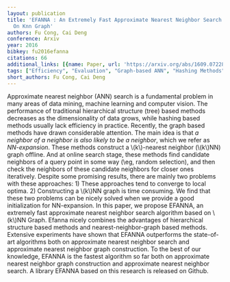 ```yaml
---
layout: publication
title: 'EFANNA : An Extremely Fast Approximate Nearest Neighbor Search Algorithm Based
  On Knn Graph'
authors: Fu Cong, Cai Deng
conference: Arxiv
year: 2016
bibkey: fu2016efanna
citations: 66
additional_links: [{name: Paper, url: 'https://arxiv.org/abs/1609.07228'}]
tags: ["Efficiency", "Evaluation", "Graph-based ANN", "Hashing Methods", "Large-Scale Search"]
short_authors: Fu Cong, Cai Deng
---
```

Approximate nearest neighbor (ANN) search is a fundamental problem in many
areas of data mining, machine learning and computer vision. The performance of
traditional hierarchical structure (tree) based methods decreases as the
dimensionality of data grows, while hashing based methods usually lack
efficiency in practice. Recently, the graph based methods have drawn
considerable attention. The main idea is that *a neighbor of a neighbor is
also likely to be a neighbor*, which we refer as *NN-expansion*. These
methods construct a \\(k\\)-nearest neighbor (\\(k\\)NN) graph offline. And at online
search stage, these methods find candidate neighbors of a query point in some
way (\eg, random selection), and then check the neighbors of these candidate
neighbors for closer ones iteratively. Despite some promising results, there
are mainly two problems with these approaches: 1) These approaches tend to
converge to local optima. 2) Constructing a \\(k\\)NN graph is time consuming. We
find that these two problems can be nicely solved when we provide a good
initialization for NN-expansion. In this paper, we propose EFANNA, an extremely
fast approximate nearest neighbor search algorithm based on \\(k\\)NN Graph. Efanna
nicely combines the advantages of hierarchical structure based methods and
nearest-neighbor-graph based methods. Extensive experiments have shown that
EFANNA outperforms the state-of-art algorithms both on approximate nearest
neighbor search and approximate nearest neighbor graph construction. To the
best of our knowledge, EFANNA is the fastest algorithm so far both on
approximate nearest neighbor graph construction and approximate nearest
neighbor search. A library EFANNA based on this research is released on Github.